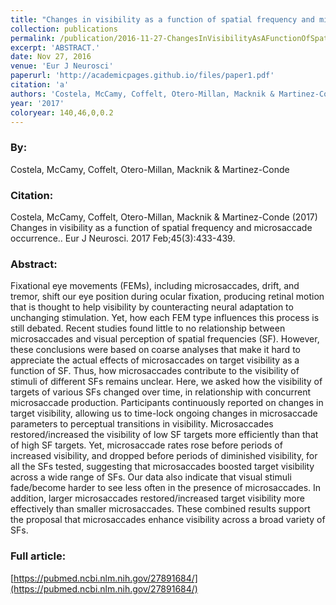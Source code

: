 ```yaml
---
title: "Changes in visibility as a function of spatial frequency and microsaccade occurrence."
collection: publications
permalink: /publication/2016-11-27-ChangesInVisibilityAsAFunctionOfSpatialFrequencyAndMicrosaccade
excerpt: 'ABSTRACT.'
date: Nov 27, 2016
venue: 'Eur J Neurosci'
paperurl: 'http://academicpages.github.io/files/paper1.pdf'
citation: 'a'
authors: 'Costela, McCamy, Coffelt, Otero-Millan, Macknik & Martinez-Conde'
year: '2017'
coloryear: 140,46,0,0.2
---
```


### By: 
Costela, McCamy, Coffelt, Otero-Millan, Macknik & Martinez-Conde

### Citation: 
Costela, McCamy, Coffelt, Otero-Millan, Macknik & Martinez-Conde (2017) Changes in visibility as a function of spatial frequency and microsaccade occurrence.. Eur J Neurosci. 2017 Feb;45(3):433-439. 

### Abstract: 
Fixational eye movements (FEMs), including microsaccades, drift, and tremor, shift our eye position during ocular fixation, producing retinal motion that is thought to help visibility by counteracting neural adaptation to unchanging stimulation. Yet, how each FEM type influences this process is still debated. Recent studies found little to no relationship between microsaccades and visual perception of spatial frequencies (SF). However, these conclusions were based on coarse analyses that make it hard to appreciate the actual effects of microsaccades on target visibility as a function of SF. Thus, how microsaccades contribute to the visibility of stimuli of different SFs remains unclear. Here, we asked how the visibility of targets of various SFs changed over time, in relationship with concurrent microsaccade production. Participants continuously reported on changes in target visibility, allowing us to time-lock ongoing changes in microsaccade parameters to perceptual transitions in visibility. Microsaccades restored/increased the visibility of low SF targets more efficiently than that of high SF targets. Yet, microsaccade rates rose before periods of increased visibility, and dropped before periods of diminished visibility, for all the SFs tested, suggesting that microsaccades boosted target visibility across a wide range of SFs. Our data also indicate that visual stimuli fade/become harder to see less often in the presence of microsaccades. In addition, larger microsaccades restored/increased target visibility more effectively than smaller microsaccades. These combined results support the proposal that microsaccades enhance visibility across a broad variety of SFs.

### Full article: 
[https://pubmed.ncbi.nlm.nih.gov/27891684/](https://pubmed.ncbi.nlm.nih.gov/27891684/)
